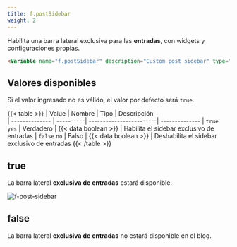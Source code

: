 ```yaml
---
title: f.postSidebar
weight: 2
---
```


Habilita una barra lateral exclusiva para las **entradas**, con widgets y configuraciones propias.

```html
<Variable name="f.postSidebar" description="Custom post sidebar" type="string" value="false"/>
```

## Valores disponibles

Si el valor ingresado no es válido, el valor por defecto será `true`.

{{< table >}}
| Value          | Nombre    | Tipo                    | Descripción   
| -------------- | ----------| ------------------------| --------------
| `true` `yes`   | Verdadero | {{< data boolean >}}    | Habilita el sidebar exclusivo de entradas
| `false` `no`   | Falso     | {{< data boolean >}}    | Deshabilita el sidebar exclusivo de entradas
{{< /table >}}


## true

La barra lateral **exclusiva de entradas** estará disponible.

![f-post-sidebar](/images/variables/functions/f-post-sidebar.png)


## false

La barra lateral **exclusiva de entradas** no estará disponible en el blog.
